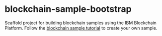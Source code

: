 # blockchain-sample-bootstrap

Scaffold project for building blockchain samples using the IBM Blockchain Platform. Follow the [blockchain sample tutorial](https://github.com/IBM-Blockchain-Starter-Kit/blockchain-toolchain/blob/gh-pages/_tutorials/blockchain-sample/index.md) to create your own sample.
